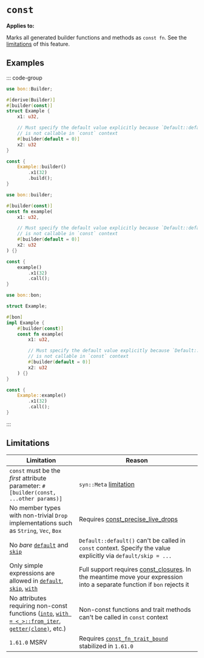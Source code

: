 # `const`

**Applies to:** <Badge text="structs"/> <Badge text="functions"/> <Badge text="methods"/>

Marks all generated builder functions and methods as `const fn`. See the [limitations](#limitations) of this feature.

## Examples

::: code-group

```rust [Struct]
use bon::Builder;

#[derive(Builder)]
#[builder(const)]
struct Example {
    x1: u32,

    // Must specify the default value explicitly because `Default::default()`
    // is not callable in `const` context
    #[builder(default = 0)]
    x2: u32
}

const {
    Example::builder()
        .x1(32)
        .build();
}
```

```rust [Function]
use bon::builder;

#[builder(const)]
const fn example(
    x1: u32,

    // Must specify the default value explicitly because `Default::default()`
    // is not callable in `const` context
    #[builder(default = 0)]
    x2: u32
) {}

const {
    example()
        .x1(32)
        .call();
}
```

```rust [Method]
use bon::bon;

struct Example;

#[bon]
impl Example {
    #[builder(const)]
    const fn example(
        x1: u32,

        // Must specify the default value explicitly because `Default::default()`
        // is not callable in `const` context
        #[builder(default = 0)]
        x2: u32
    ) {}
}

const {
    Example::example()
        .x1(32)
        .call();
}
```

:::

## Limitations

| Limitation                                                                                                 | Reason                                                                                                                                                                     |
| ---------------------------------------------------------------------------------------------------------- | -------------------------------------------------------------------------------------------------------------------------------------------------------------------------- |
| `const` must be the _first_ attribute parameter: `#[builder(const, ...other params)]`                      | `syn::Meta` [limitation](https://github.com/dtolnay/syn/issues/1458)                                                                                                       |
| No member types with non-trivial `Drop` implementations such as `String`, `Vec`, `Box`                     | Requires&nbsp;[const_precise_live_drops](https://github.com/rust-lang/rust/issues/73255)                                                                                   |
| No _bare_ [`default`] and [`skip`]                                                                         | `Default::default()` can't be called in `const` context. Specify the value explicitly via `default/skip = ...`                                                             |
| Only simple expressions are allowed in [`default`], [`skip`], [`with`]                                     | Full support requires [const_closures](https://github.com/rust-lang/rust/issues/106003). In the meantime move your expression into a separate function if `bon` rejects it |
| No attributes requiring non-const functions ([`into`], [`with = <_>::from_iter`], [`getter(clone)`], etc.) | Non-const functions and trait methods can't be called in `const` context                                                                                                   |
| `1.61.0` MSRV                                                                                              | Requires [`const_fn_trait_bound`](https://github.com/rust-lang/rust/issues/93706) stabilized in `1.61.0`                                                                   |

[`into`]: ../member/into
[`default`]: ../member/default
[`skip`]: ../member/skip
[`with`]: ../member/with
[`with = <_>::from_iter`]: ../member/with#fromiterator-from-iter
[`getter(clone)`]: ../member/getter
